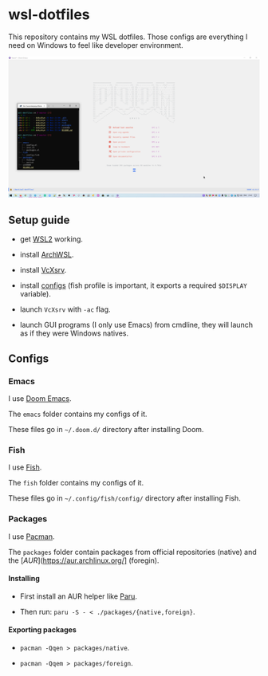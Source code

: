 # wsl-dotfiles

This repository contains my WSL dotfiles.
Those configs are everything I need on Windows to feel like developer environment.

![screenshot](./screenshot.png)

## Setup guide

* get [WSL2](https://docs.microsoft.com/en-us/windows/wsl/install-win10) working.

* install [ArchWSL](https://github.com/yuk7/ArchWSL).

* install [VcXsrv](https://sourceforge.net/projects/vcxsrv/).

* install [configs](#configs) (fish profile is important, it exports a required `$DISPLAY` variable).

* launch `VcXsrv` with `-ac` flag.

* launch GUI programs (I only use Emacs) from cmdline, they will launch as if they were Windows natives.

## Configs

### Emacs

I use [Doom Emacs](https://github.com/hlissner/doom-emacs).

The `emacs` folder contains my configs of it.

These files go in `~/.doom.d/` directory after installing Doom.

### Fish

I use [Fish](https://fishshell.com/).

The `fish` folder contains my configs of it.

These files go in `~/.config/fish/config/` directory after installing Fish.

### Packages

I use [Pacman](https://wiki.archlinux.org/index.php/pacman).

The `packages` folder contain packages from official repositories (native) and the [*AUR*](https://aur.archlinux.org/] (foregin).

#### Installing

* First install an AUR helper like [Paru](https://github.com/Morganamilo/paru).

* Then run: `paru -S - < ./packages/{native,foreign}`.

#### Exporting packages

* `pacman -Qqen > packages/native`.

* `pacman -Qqem > packages/foreign`.
